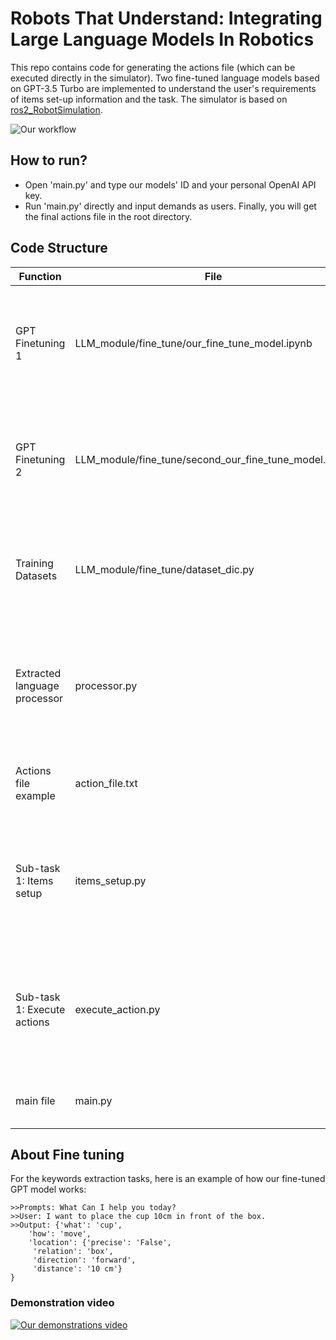 # Robots That Understand: Integrating Large Language Models In Robotics
This repo contains code for generating the actions file (which can be executed directly in the simulator). Two fine-tuned language models based on GPT-3.5 Turbo are implemented to understand the user's requirements of items set-up information and the task. The simulator is based on [ros2_RobotSimulation](https://github.com/IFRA-Cranfield/ros2_RobotSimulation/tree/humble).

![Our workflow]([https://drive.google.com/file/d/1_JtB_9LD62BU3rMrRhmS2tX3X83i3_3r/view?usp=drive_link](https://drive.google.com/file/d/1_JtB_9LD62BU3rMrRhmS2tX3X83i3_3r/view?usp=sharing))

## How to run?
- Open 'main.py' and type our models' ID and your personal OpenAI API key.
- Run 'main.py' directly and input demands as users. Finally, you will get the final actions file in the root directory.

## Code Structure
|   Function  | File  |  Description |
|  ----  | ----  | ---- |
| GPT Finetuning 1  | LLM_module/fine_tune/our_fine_tune_model.ipynb | Return a dictionary including extracted keywords from the user's requirements about tasks. |
| GPT Finetuning 2  | LLM_module/fine_tune/second_our_fine_tune_model.ipynb | Return an executable ros2 command of items set up on the table based on user's requirements. |
| Training Datasets  | LLM_module/fine_tune/dataset_dic.py | Self-defined training datasets fit in the fine-tuning process of GPT-3.5 Turbo model. |
| Extracted language processor  | processor.py | Return the final actions file based on the extracted keywords which is returned by the fine-tuned GPT model. |
| Actions file example | action_file.txt | An example file to show the general format of the actions file. |
| Sub-task 1: Items setup | items_setup.py | A prompt step is included to record the user's requirements. Execute items setup tasks automatically. |
| Sub-task 1: Execute actions | execute_action.py | A prompt step is included to record the user's requirements. Execute item movement tasks automatically. |
| main file  | main.py | A combined version of the two sub-tasks. |

## About Fine tuning
For the keywords extraction tasks, here is an example of how our fine-tuned GPT model works:
```
>>Prompts: What Can I help you today?
>>User: I want to place the cup 10cm in front of the box.
>>Output: {'what': 'cup',
    'how': 'move',
    'location': {'precise': 'False',
     'relation': 'box',
     'direction': 'forward',
     'distance': '10 cm'}
}

```

### Demonstration video
[![Our demonstrations video](https://res.cloudinary.com/marcomontalbano/image/upload/v1718732737/video_to_markdown/images/youtube--3EzFYXBpsSE-c05b58ac6eb4c4700831b2b3070cd403.jpg)](https://youtu.be/3EzFYXBpsSE?si=V-hbhVmwLJq0CD58 "Our demonstrations video")
